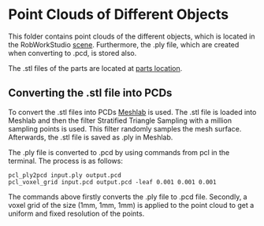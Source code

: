 # Point Clouds of Different Objects

This folder contains point clouds of the different objects, which is located in the RobWorkStudio [scene](rovi_project/Project_WorkCell/scene.wc.xml). Furthermore, the .ply file, which are created when converting to .pcd, is stored also. 

The .stl files of the parts are located at [parts location](rovi_project/Project_WorkCell/parts/).

## Converting the .stl file into PCDs

To convert the .stl files into PCDs [Meshlab](http://www.meshlab.net/) is used. The .stl file is loaded into Meshlab and then the filter Stratified Triangle Sampling with a million sampling points is used. This filter randomly samples the mesh surface. Afterwards, the .stl file is saved as .ply in Meshlab.

The .ply file is converted to .pcd by using commands from pcl in the terminal. The process is as follows:

```
pcl_ply2pcd input.ply output.pcd
pcl_voxel_grid input.pcd output.pcd -leaf 0.001 0.001 0.001
```

The commands above firstly converts the .ply file to .pcd file. Secondly, a voxel grid of the size (1mm, 1mm, 1mm) is applied to the point cloud to get a uniform and fixed resolution of the points.
